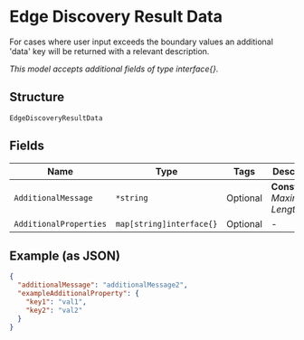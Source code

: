 
# Edge Discovery Result Data

For cases where user input exceeds the boundary values an additional 'data' key will be returned with a relevant description.

*This model accepts additional fields of type interface{}.*

## Structure

`EdgeDiscoveryResultData`

## Fields

| Name | Type | Tags | Description |
|  --- | --- | --- | --- |
| `AdditionalMessage` | `*string` | Optional | **Constraints**: *Maximum Length*: `32` |
| `AdditionalProperties` | `map[string]interface{}` | Optional | - |

## Example (as JSON)

```json
{
  "additionalMessage": "additionalMessage2",
  "exampleAdditionalProperty": {
    "key1": "val1",
    "key2": "val2"
  }
}
```

